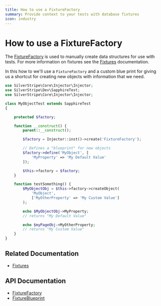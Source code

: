 ```yaml
---
title: How to use a FixtureFactory
summary: Provide context to your tests with database fixtures
icon: industry
---
```


# How to use a FixtureFactory

The [FixtureFactory](api:SilverStripe\Dev\FixtureFactory) is used to manually create data structures for use with tests. For more information on fixtures
see the [Fixtures](../fixtures) documentation.

In this how to we'll use a `FixtureFactory` and a custom blue print for giving us a shortcut for creating new objects
with information that we need.


```php
use SilverStripe\Core\Injector\Injector;
use SilverStripe\Dev\SapphireTest;
use SilverStripe\Core\Injector\Injector;

class MyObjectTest extends SapphireTest 
{

    protected $factory;

    function __construct() {
        parent::__construct();

        $factory = Injector::inst()->create('FixtureFactory');

        // Defines a "blueprint" for new objects
        $factory->define('MyObject', [
            'MyProperty' => 'My Default Value'
        ]);

        $this->factory = $factory;
    }

    function testSomething() {
        $MyObjectObj = $this->factory->createObject(
            'MyObject',
            ['MyOtherProperty' => 'My Custom Value']
        );

        echo $MyObjectObj->MyProperty;
        // returns "My Default Value"

        echo $myPageObj->MyOtherProperty;
        // returns "My Custom Value"
    }
}
```

## Related Documentation

* [Fixtures](../fixtures)

## API Documentation

* [FixtureFactory](api:SilverStripe\Dev\FixtureFactory)
* [FixtureBlueprint](api:SilverStripe\Dev\FixtureBlueprint)
